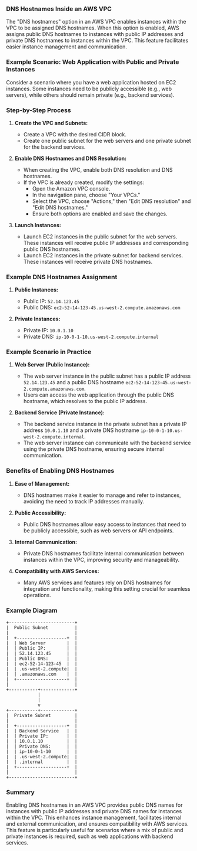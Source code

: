 ### DNS Hostnames Inside an AWS VPC

The "DNS hostnames" option in an AWS VPC enables instances within the VPC to be assigned DNS hostnames. When this option is enabled, AWS assigns public DNS hostnames to instances with public IP addresses and private DNS hostnames to instances within the VPC. This feature facilitates easier instance management and communication.

### Example Scenario: Web Application with Public and Private Instances

Consider a scenario where you have a web application hosted on EC2 instances. Some instances need to be publicly accessible (e.g., web servers), while others should remain private (e.g., backend services).

### Step-by-Step Process

1. **Create the VPC and Subnets:**
   - Create a VPC with the desired CIDR block.
   - Create one public subnet for the web servers and one private subnet for the backend services.

2. **Enable DNS Hostnames and DNS Resolution:**
   - When creating the VPC, enable both DNS resolution and DNS hostnames.
   - If the VPC is already created, modify the settings:
     - Open the Amazon VPC console.
     - In the navigation pane, choose "Your VPCs."
     - Select the VPC, choose "Actions," then "Edit DNS resolution" and "Edit DNS hostnames."
     - Ensure both options are enabled and save the changes.

3. **Launch Instances:**
   - Launch EC2 instances in the public subnet for the web servers. These instances will receive public IP addresses and corresponding public DNS hostnames.
   - Launch EC2 instances in the private subnet for backend services. These instances will receive private DNS hostnames.

### Example DNS Hostnames Assignment

1. **Public Instances:**
   - Public IP: `52.14.123.45`
   - Public DNS: `ec2-52-14-123-45.us-west-2.compute.amazonaws.com`

2. **Private Instances:**
   - Private IP: `10.0.1.10`
   - Private DNS: `ip-10-0-1-10.us-west-2.compute.internal`

### Example Scenario in Practice

1. **Web Server (Public Instance):**
   - The web server instance in the public subnet has a public IP address `52.14.123.45` and a public DNS hostname `ec2-52-14-123-45.us-west-2.compute.amazonaws.com`.
   - Users can access the web application through the public DNS hostname, which resolves to the public IP address.

2. **Backend Service (Private Instance):**
   - The backend service instance in the private subnet has a private IP address `10.0.1.10` and a private DNS hostname `ip-10-0-1-10.us-west-2.compute.internal`.
   - The web server instance can communicate with the backend service using the private DNS hostname, ensuring secure internal communication.

### Benefits of Enabling DNS Hostnames

1. **Ease of Management:**
   - DNS hostnames make it easier to manage and refer to instances, avoiding the need to track IP addresses manually.

2. **Public Accessibility:**
   - Public DNS hostnames allow easy access to instances that need to be publicly accessible, such as web servers or API endpoints.

3. **Internal Communication:**
   - Private DNS hostnames facilitate internal communication between instances within the VPC, improving security and manageability.

4. **Compatibility with AWS Services:**
   - Many AWS services and features rely on DNS hostnames for integration and functionality, making this setting crucial for seamless operations.

### Example Diagram

```
+-------------------------+
|  Public Subnet          |
|                         |
|  +-------------------+  |
|  | Web Server        |  |
|  | Public IP:        |  |
|  | 52.14.123.45      |  |
|  | Public DNS:       |  |
|  | ec2-52-14-123-45  |  |
|  | .us-west-2.compute|  |
|  | .amazonaws.com    |  |
|  +-------------------+  |
|                         |
+-----------+-------------+
            |
            |
            v
+-----------+-------------+
|  Private Subnet         |
|                         |
|  +-------------------+  |
|  | Backend Service   |  |
|  | Private IP:       |  |
|  | 10.0.1.10         |  |
|  | Private DNS:      |  |
|  | ip-10-0-1-10      |  |
|  | .us-west-2.compute|  |
|  | .internal         |  |
|  +-------------------+  |
|                         |
+-------------------------+
```

### Summary

Enabling DNS hostnames in an AWS VPC provides public DNS names for instances with public IP addresses and private DNS names for instances within the VPC. This enhances instance management, facilitates internal and external communication, and ensures compatibility with AWS services. This feature is particularly useful for scenarios where a mix of public and private instances is required, such as web applications with backend services.
